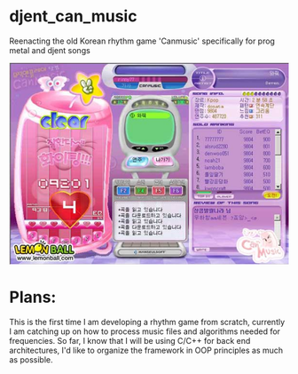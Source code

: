 # djent_can_music
Reenacting the old Korean rhythm game 'Canmusic' specifically for prog metal and djent songs

<p align="center"><img src="images/can_music.jpg" alt="Screenshot of canmusic UI"></p>

# Plans:
This is the first time I am developing a rhythm game from scratch, currently I am catching up on how to process music files and algorithms needed for frequencies.
So far, I know that I will be using C/C++ for back end architectures, I'd like to organize the framework in OOP principles as much as possible. 
